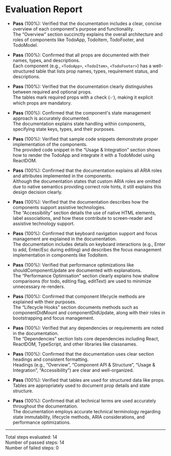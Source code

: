 # Evaluation Report

- **Pass** (100%): Verified that the documentation includes a clear, concise overview of each component's purpose and functionality.  
  The “Overview” section succinctly explains the overall architecture and roles of components like TodoApp, TodoItem, TodoFooter, and TodoModel.

- **Pass** (100%): Confirmed that all props are documented with their names, types, and descriptions.  
  Each component (e.g., `<TodoApp>`, `<TodoItem>`, `<TodoFooter>`) has a well-structured table that lists prop names, types, requirement status, and descriptions.

- **Pass** (100%): Verified that the documentation clearly distinguishes between required and optional props.  
  The tables mark required props with a check (✅), making it explicit which props are mandatory.

- **Pass** (100%): Confirmed that the component's state management approach is accurately documented.  
  The documentation explains state handling within components, specifying state keys, types, and their purposes.

- **Pass** (100%): Verified that sample code snippets demonstrate proper implementation of the components.  
  The provided code snippet in the “Usage & Integration” section shows how to render the TodoApp and integrate it with a TodoModel using ReactDOM.

- **Pass** (100%): Confirmed that the documentation explains all ARIA roles and attributes implemented in the components.  
  Although the documentation states that custom ARIA roles are omitted due to native semantics providing correct role hints, it still explains this design decision clearly.

- **Pass** (100%): Verified that the documentation describes how the components support assistive technologies.  
  The “Accessibility” section details the use of native HTML elements, label associations, and how these contribute to screen-reader and assistive technology support.

- **Pass** (100%): Confirmed that keyboard navigation support and focus management are explained in the documentation.  
  The documentation includes details on keyboard interactions (e.g., Enter to add, Enter/Esc during editing) and describes the focus management implementation in components like TodoItem.

- **Pass** (100%): Verified that performance optimizations like shouldComponentUpdate are documented with explanations.  
  The “Performance Optimisation” section clearly explains how shallow comparisons (for todo, editing flag, editText) are used to minimize unnecessary re-renders.

- **Pass** (100%): Confirmed that component lifecycle methods are explained with their purposes.  
  The “Lifecycle Hooks” section documents methods such as componentDidMount and componentDidUpdate, along with their roles in bootstrapping and focus management.

- **Pass** (100%): Verified that any dependencies or requirements are noted in the documentation.  
  The “Dependencies” section lists core dependencies including React, ReactDOM, TypeScript, and other libraries like classnames.

- **Pass** (100%): Confirmed that the documentation uses clear section headings and consistent formatting.  
  Headings (e.g., “Overview”, “Component API & Structure”, “Usage & Integration”, “Accessibility”) are clear and well-organized.

- **Pass** (100%): Verified that tables are used for structured data like props.  
  Tables are appropriately used to document prop details and state structure.

- **Pass** (100%): Confirmed that all technical terms are used accurately throughout the documentation.  
  The documentation employs accurate technical terminology regarding state immutability, lifecycle methods, ARIA considerations, and performance optimizations.

---

Total steps evaluated: 14  
Number of passed steps: 14  
Number of failed steps: 0